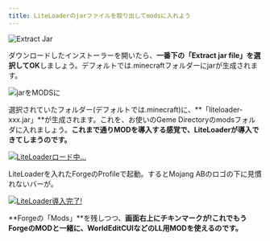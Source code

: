 ```yaml
---
title: LiteLoaderのjarファイルを取り出してmodsに入れよう
---
```


![Extract Jar](https://cdn-ak.f.st-hatena.com/images/fotolife/s/sasigume/20210208/20210208102153.jpg)

ダウンロードしたインストーラーを開いたら、**一番下の「Extract jar file」を選択してOK**しましょう。デフォルトでは.minecraftフォルダーにjarが生成されます。

![jarをMODSに](https://cdn-ak.f.st-hatena.com/images/fotolife/s/sasigume/20210208/20210208111622.jpg)

選択されていたフォルダー(デフォルトでは.minecraft)に、**「liteloader-xxx.jar」**が生成されます。これを、お使いのGeme Directoryのmodsフォルダに入れましょう。**これまで通りMODを導入する感覚で、LiteLoaderが導入できてしまうのです。**

[![LiteLoaderロード中...](https://cdn-ak.f.st-hatena.com/images/fotolife/s/sasigume/20210208/20210208160156.jpg)](#c/2/c28da35b.jpg "LiteLoaderロード中...")

LiteLoaderを入れたForgeのProfileで起動。するとMojang ABのロゴの下に見慣れないバーが。

[![LiteLoader導入完了!](https://cdn-ak.f.st-hatena.com/images/fotolife/s/sasigume/20210208/20210208180548.png)](#f/c/fc793db4.png "LiteLoader導入完了!")

**Forgeの「Mods」**を残しつつ、**画面右上にチキンマークが!**これでもう**ForgeのMODと一緒に、WorldEditCUIなどのLL用MODを使えるのです。**

